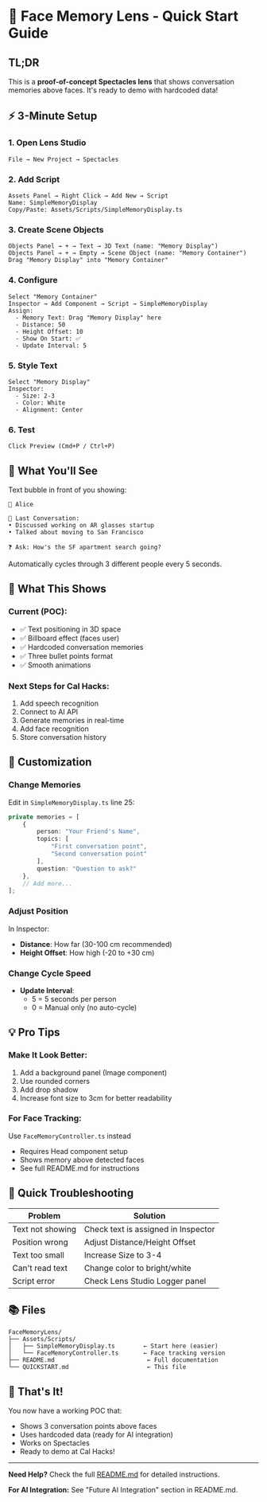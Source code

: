 # 🚀 Face Memory Lens - Quick Start Guide

## TL;DR

This is a **proof-of-concept Spectacles lens** that shows conversation memories above faces. It's ready to demo with hardcoded data!

## ⚡ 3-Minute Setup

### 1. Open Lens Studio
```
File → New Project → Spectacles
```

### 2. Add Script
```
Assets Panel → Right Click → Add New → Script
Name: SimpleMemoryDisplay
Copy/Paste: Assets/Scripts/SimpleMemoryDisplay.ts
```

### 3. Create Scene Objects
```
Objects Panel → + → Text → 3D Text (name: "Memory Display")
Objects Panel → + → Empty → Scene Object (name: "Memory Container")
Drag "Memory Display" into "Memory Container"
```

### 4. Configure
```
Select "Memory Container"
Inspector → Add Component → Script → SimpleMemoryDisplay
Assign:
  - Memory Text: Drag "Memory Display" here
  - Distance: 50
  - Height Offset: 10
  - Show On Start: ✅
  - Update Interval: 5
```

### 5. Style Text
```
Select "Memory Display"
Inspector:
  - Size: 2-3
  - Color: White
  - Alignment: Center
```

### 6. Test
```
Click Preview (Cmd+P / Ctrl+P)
```

## 📱 What You'll See

Text bubble in front of you showing:

```
👤 Alice

💬 Last Conversation:
• Discussed working on AR glasses startup
• Talked about moving to San Francisco

❓ Ask: How's the SF apartment search going?
```

Automatically cycles through 3 different people every 5 seconds.

## 🎯 What This Shows

### Current (POC):
- ✅ Text positioning in 3D space
- ✅ Billboard effect (faces user)
- ✅ Hardcoded conversation memories
- ✅ Three bullet points format
- ✅ Smooth animations

### Next Steps for Cal Hacks:
1. Add speech recognition
2. Connect to AI API
3. Generate memories in real-time
4. Add face recognition
5. Store conversation history

## 🔧 Customization

### Change Memories

Edit in `SimpleMemoryDisplay.ts` line 25:

```typescript
private memories = [
    {
        person: "Your Friend's Name",
        topics: [
            "First conversation point",
            "Second conversation point"
        ],
        question: "Question to ask?"
    },
    // Add more...
];
```

### Adjust Position

In Inspector:
- **Distance**: How far (30-100 cm recommended)
- **Height Offset**: How high (-20 to +30 cm)

### Change Cycle Speed

- **Update Interval**:
  - 5 = 5 seconds per person
  - 0 = Manual only (no auto-cycle)

## 💡 Pro Tips

### Make It Look Better:
1. Add a background panel (Image component)
2. Use rounded corners
3. Add drop shadow
4. Increase font size to 3cm for better readability

### For Face Tracking:
Use `FaceMemoryController.ts` instead
- Requires Head component setup
- Shows memory above detected faces
- See full README.md for instructions

## 🐛 Quick Troubleshooting

| Problem | Solution |
|---------|----------|
| Text not showing | Check text is assigned in Inspector |
| Position wrong | Adjust Distance/Height Offset |
| Text too small | Increase Size to 3-4 |
| Can't read text | Change color to bright/white |
| Script error | Check Lens Studio Logger panel |

## 📚 Files

```
FaceMemoryLens/
├── Assets/Scripts/
│   ├── SimpleMemoryDisplay.ts        ← Start here (easier)
│   └── FaceMemoryController.ts       ← Face tracking version
├── README.md                          ← Full documentation
└── QUICKSTART.md                      ← This file
```

## 🎉 That's It!

You now have a working POC that:
- Shows 3 conversation points above faces
- Uses hardcoded data (ready for AI integration)
- Works on Spectacles
- Ready to demo at Cal Hacks!

---

**Need Help?** Check the full [README.md](README.md) for detailed instructions.

**For AI Integration:** See "Future AI Integration" section in README.md.

